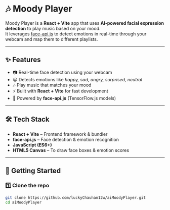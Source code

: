 # 🎶 Moody Player

Moody Player is a **React + Vite** app that uses **AI-powered facial expression detection** to play music based on your mood.  
It leverages [face-api.js](https://github.com/justadudewhohacks/face-api.js) to detect emotions in real-time through your webcam and map them to different playlists.

---

## ✨ Features
- 📷 Real-time face detection using your webcam  
- 😀 Detects emotions like *happy, sad, angry, surprised, neutral*  
- 🎶 Play music that matches your mood  
- ⚡ Built with **React + Vite** for fast development  
- 🧠 Powered by **face-api.js** (TensorFlow.js models)

---

## 🛠️ Tech Stack
- **React + Vite** – Frontend framework & bundler  
- **face-api.js** – Face detection & emotion recognition  
- **JavaScript (ES6+)**  
- **HTML5 Canvas** – To draw face boxes & emotion scores  

---

## 🚀 Getting Started

### 1️⃣ Clone the repo
```bash
git clone https://github.com/luckyChauhan12w/aiMoodyPlayer.git
cd aiMoodyPlayer
